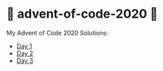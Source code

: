 # 🎄 advent-of-code-2020 🎄

My Advent of Code 2020 Solutions:


* [Day 1](/day1/day1.md)
* [Day 2](/day2/day2.md)
* [Day 3](/day3/day3.md)
